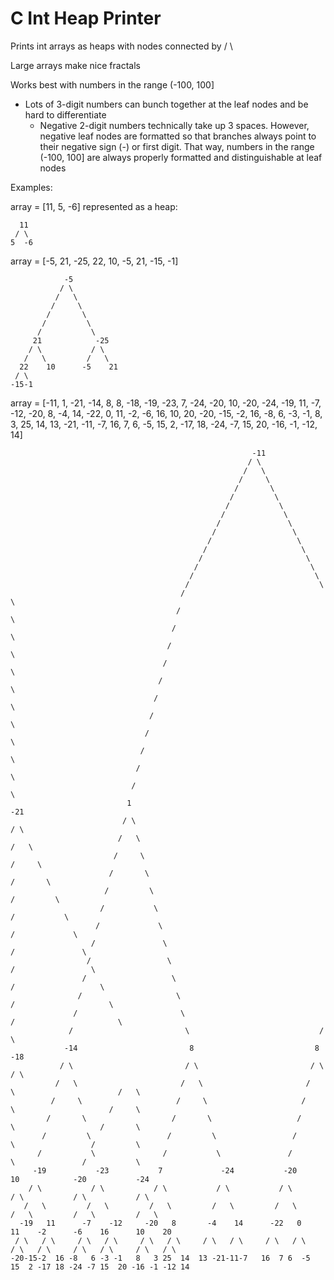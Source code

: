 # C Int Heap Printer

Prints int arrays as heaps with nodes connected by / \\ 

Large arrays make nice fractals

Works best with numbers in the range (-100, 100]
  - Lots of 3-digit numbers can bunch together at the leaf nodes and be hard to differentiate
    - Negative 2-digit numbers technically take up 3 spaces. However, negative leaf nodes are formatted so that branches always point to their negative sign (-) or first digit. That way, numbers in the range (-100, 100] are always properly formatted and distinguishable at leaf nodes


Examples:

array = [11, 5, -6] represented as a heap:
```
  11
 / \
5  -6
```

array = [-5, 21, -25, 22, 10, -5, 21, -15, -1]
```
            -5
           / \
          /   \
         /     \
        /       \
       /         \
      /           \
     21            -25
    / \           / \
   /   \         /   \
  22    10      -5    21
 / \
-15-1
```

array = [-11, 1, -21, -14, 8, 8, -18, -19, -23, 7, -24, -20, 10, -20, -24, -19, 11, -7, -12, -20, 8, -4, 
        14, -22, 0, 11, -2, -6, 16, 10, 20, -20, -15, -2, 16, -8, 6, -3, -1, 8, 3, 25, 14, 13, -21, -11, 
        -7, 16, 7, 6, -5, 15, 2, -17, 18, -24, -7, 15, 20, -16, -1, -12, 14]
```        
                                                      -11
                                                     / \
                                                    /   \
                                                   /     \
                                                  /       \
                                                 /         \
                                                /           \
                                               /             \
                                              /               \
                                             /                 \
                                            /                   \
                                           /                     \
                                          /                       \
                                         /                         \
                                        /                           \
                                       /                             \
                                      /                               \
                                     /                                 \
                                    /                                   \
                                   /                                     \
                                  /                                       \
                                 /                                         \
                                /                                           \
                               /                                             \
                              /                                               \
                             /                                                 \
                            /                                                   \
                           /                                                     \
                          1                                                       -21
                         / \                                                     / \
                        /   \                                                   /   \
                       /     \                                                 /     \
                      /       \                                               /       \
                     /         \                                             /         \
                    /           \                                           /           \
                   /             \                                         /             \
                  /               \                                       /               \
                 /                 \                                     /                 \
                /                   \                                   /                   \
               /                     \                                 /                     \
              /                       \                               /                       \
             /                         \                             /                         \
            -14                         8                           8                           -18
           / \                         / \                         / \                         / \
          /   \                       /   \                       /   \                       /   \
         /     \                     /     \                     /     \                     /     \
        /       \                   /       \                   /       \                   /       \
       /         \                 /         \                 /         \                 /         \
      /           \               /           \               /           \               /           \
     -19           -23           7             -24           -20           10            -20           -24
    / \           / \           / \           / \           / \           / \           / \           / \
   /   \         /   \         /   \         /   \         /   \         /   \         /   \         /   \
  -19   11      -7    -12     -20   8       -4    14      -22   0       11    -2      -6    16      10    20
 / \   / \     / \   / \     / \   / \     / \   / \     / \   / \     / \   / \     / \   / \     / \   / \
-20-15-2  16 -8   6 -3 -1   8   3 25  14  13 -21-11-7   16  7 6  -5   15  2 -17 18 -24 -7 15  20 -16 -1 -12 14
```

